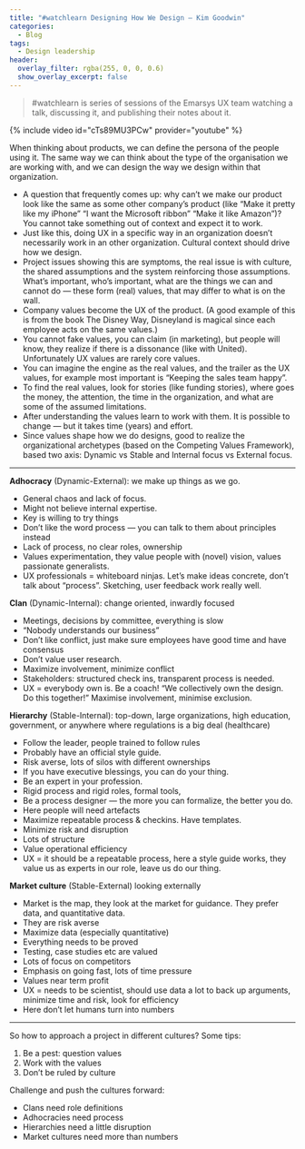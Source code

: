 ```yaml
---
title: "#watchlearn Designing How We Design — Kim Goodwin"
categories:
  - Blog
tags:
  - Design leadership
header:
  overlay_filter: rgba(255, 0, 0, 0.6)
  show_overlay_excerpt: false
---
```


> #watchlearn is series of sessions of the Emarsys UX team watching a talk, discussing it, and publishing their notes about it.

{% include video id="cTs89MU3PCw" provider="youtube" %}

When thinking about products, we can define the persona of the people using it. The same way we can think about the type of the organisation we are working with, and we can design the way we design within that organization.

- A question that frequently comes up: why can’t we make our product look like the same as some other company’s product (like “Make it pretty like my iPhone” “I want the Microsoft ribbon” “Make it like Amazon”)? You cannot take something out of context and expect it to work.
- Just like this, doing UX in a specific way in an organization doesn’t necessarily work in an other organization. Cultural context should drive how we design.
- Project issues showing this are symptoms, the real issue is with culture, the shared assumptions and the system reinforcing those assumptions. What’s important, who’s important, what are the things we can and cannot do — these form (real) values, that may differ to what is on the wall.
- Company values become the UX of the product. (A good example of this is from the book The Disney Way, Disneyland is magical since each employee acts on the same values.)
- You cannot fake values, you can claim (in marketing), but people will know, they realize if there is a dissonance (like with United). Unfortunately UX values are rarely core values.
- You can imagine the engine as the real values, and the trailer as the UX values, for example most important is “Keeping the sales team happy”.
- To find the real values, look for stories (like funding stories), where goes the money, the attention, the time in the organization, and what are some of the assumed limitations.
- After understanding the values learn to work with them. It is possible to change — but it takes time (years) and effort.
- Since values shape how we do designs, good to realize the organizational archetypes (based on the Competing Values Framework), based two axis: Dynamic vs Stable and Internal focus vs External focus.

---

**Adhocracy** (Dynamic-External): we make up things as we go.

- General chaos and lack of focus.
- Might not believe internal expertise.
- Key is willing to try things
- Don’t like the word process — you can talk to them about principles instead
- Lack of process, no clear roles, ownership
- Values experimentation, they value people with (novel) vision, values passionate generalists.
- UX professionals = whiteboard ninjas. Let’s make ideas concrete, don’t talk about “process”. Sketching, user feedback work really well.

**Clan** (Dynamic-Internal): change oriented, inwardly focused

- Meetings, decisions by committee, everything is slow
- “Nobody understands our business”
- Don’t like conflict, just make sure employees have good time and have consensus
- Don’t value user research.
- Maximize involvement, minimize conflict
- Stakeholders: structured check ins, transparent process is needed.
- UX = everybody own is. Be a coach! “We collectively own the design. Do this together!” Maximise involvement, minimise exclusion.

**Hierarchy** (Stable-Internal): top-down, large organizations, high education, government, or anywhere where regulations is a big deal (healthcare)

- Follow the leader, people trained to follow rules
- Probably have an official style guide.
- Risk averse, lots of silos with different ownerships
- If you have executive blessings, you can do your thing.
- Be an expert in your profession.
- Rigid process and rigid roles, formal tools,
- Be a process designer — the more you can formalize, the better you do.
- Here people will need artefacts
- Maximize repeatable process & checkins. Have templates.
- Minimize risk and disruption
- Lots of structure
- Value operational efficiency
- UX = it should be a repeatable process, here a style guide works, they value us as experts in our role, leave us do our thing.

**Market culture** (Stable-External) looking externally

- Market is the map, they look at the market for guidance. They prefer data, and quantitative data.
- They are risk averse
- Maximize data (especially quantitative)
- Everything needs to be proved
- Testing, case studies etc are valued
- Lots of focus on competitors
- Emphasis on going fast, lots of time pressure
- Values near term profit
- UX = needs to be scientist, should use data a lot to back up arguments, minimize time and risk, look for efficiency
- Here don’t let humans turn into numbers

---

So how to approach a project in different cultures? Some tips:

1. Be a pest: question values
2. Work with the values
3. Don’t be ruled by culture

Challenge and push the cultures forward:

- Clans need role definitions
- Adhocracies need process
- Hierarchies need a little disruption
- Market cultures need more than numbers

